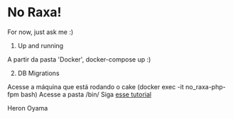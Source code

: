 # No Raxa!

For now, just ask me :)

1) Up and running

A partir da pasta 'Docker', docker-compose up :)

2) DB Migrations

Acesse a máquina que está rodando o cake (docker exec -it no_raxa-php-fpm bash)
Acesse a pasta /bin/
Siga [esse tutorial](https://book.cakephp.org/3.0/en/migrations.html)


Heron Oyama
